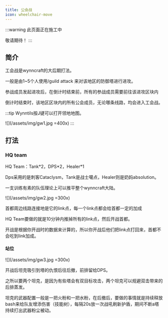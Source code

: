 ```yaml
---
title: 公会战
icon: wheelchair-move
---
```


:::warning
此页面正在施工中

敬请期待！
:::

## 简介

工会战是wynncraft的大后期打法。

一般是由1~5个人使用/guild attack 来对该地区的防御塔进行进攻。

参战成员发起进攻后，在倒计时结束前，所有的参战成员需要前往该进攻区块内

倒计时结束时，该地区区块内的所有公会成员，无论哪条线路，均会进入工会战。

:::tip
Wynntils按J键可以打开领地地图。

![](/assets/img/gw1.jpg =400x)
:::

## 打法

### HQ team

HQ Team：Tank\*2，DPS\*2，Healer\*1

Dps采用的是刺客Cataclysm，Tank是战士噶点，Healer则是奶妈absolution。

一支训练有素的队伍理论上可以推平整个wynncraft大陆。

![](/assets/img/gw2.jpg =300x)

首都周边线路连接地是它的link点，每一个link点都会给首都一定的加成

HQ Team要做的就是10分钟内推掉所有的link点，然后开战首都。

开战是根据你开战时的数据来计算的，所以你开战后他们把link点打回来，首都不会吃到link加成。

#### 站位

![](/assets/img/gw3.jpg =300x)

开战后坦克吸引到塔的仇恨后往后撤，前排留给DPS。

之所以要两个坦克，是因为有些塔会有双目标攻击，两个坦克可以规避双击带来的后排蒸发。

坦克的武器配置一般是一把火粉和一把水粉，在后撤后，要做的事情就是持续释放bash来给队友增添伤害（技能树），每隔20s放一次战吼刷新护盾，期间不断a塔持续打出武器粉尘被动。




